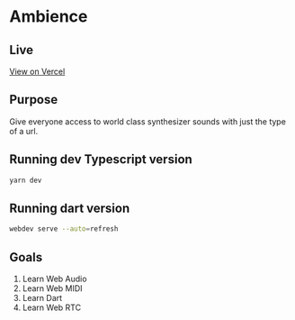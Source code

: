 # Ambience

## Live

[View on Vercel](https://ambience.vercel.app/)

## Purpose

Give everyone access to world class synthesizer sounds with just the type of a url.

## Running dev Typescript version

```bash
yarn dev
```

## Running dart version

```bash
webdev serve --auto=refresh
```

## Goals

1. Learn Web Audio
2. Learn Web MIDI
3. Learn Dart
4. Learn Web RTC
